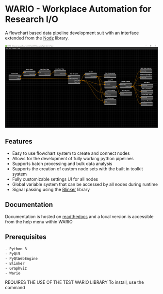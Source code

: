 # WARIO - Workplace Automation for Research I/O

A flowchart based data pipeline development suit with an interface extended from the [Nodz](https://github.com/LeGoffLoic/Nodz) library.

![Wario Example](https://github.com/McMasterRS/WARIO-Editor/blob/master/docs/Images/WARIO_example.png)

## Features
* Easy to use flowchart system to create and connect nodes
* Allows for the development of fully working python pipelines 
* Supports batch processing and bulk data analysis
* Supports the creation of custom node sets with the built in toolkit system
* Fully customizable settings UI for all nodes
* Global variable system that can be accessed by all nodes during runtime
* Signal passing using the [Blinker](https://pythonhosted.org/blinker/) library

## Documentation

Documentation is hosted on [readthedocs](https://wario.readthedocs.io/en/latest/) and a local version is accessible from the help menu within WARIO

## Prerequisites
```
- Python 3
- PyQt5
- PyQtWebEngine
- Blinker
- Graphviz
- Wario
```

REQUIRES THE USE OF THE TEST WARIO LIBRARY
To install, use the command
``` python3 -m pip install --index-url https://test.pypi.org/simple/ --no-deps wario